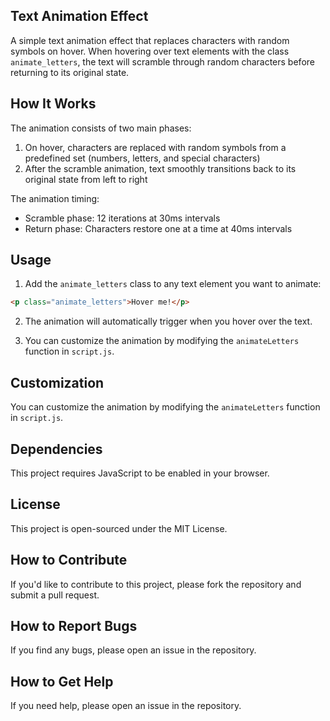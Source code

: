 ## Text Animation Effect

A simple text animation effect that replaces characters with random symbols on hover. When hovering over text elements with the class `animate_letters`, the text will scramble through random characters before returning to its original state.

## How It Works

The animation consists of two main phases:
1. On hover, characters are replaced with random symbols from a predefined set (numbers, letters, and special characters)
2. After the scramble animation, text smoothly transitions back to its original state from left to right

The animation timing:
- Scramble phase: 12 iterations at 30ms intervals
- Return phase: Characters restore one at a time at 40ms intervals

## Usage

1. Add the `animate_letters` class to any text element you want to animate:

```html
<p class="animate_letters">Hover me!</p>
```

2. The animation will automatically trigger when you hover over the text.

3. You can customize the animation by modifying the `animateLetters` function in `script.js`.

## Customization

You can customize the animation by modifying the `animateLetters` function in `script.js`.

## Dependencies

This project requires JavaScript to be enabled in your browser.

## License

This project is open-sourced under the MIT License.


## How to Contribute

If you'd like to contribute to this project, please fork the repository and submit a pull request.

## How to Report Bugs

If you find any bugs, please open an issue in the repository.

## How to Get Help

If you need help, please open an issue in the repository.